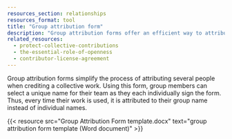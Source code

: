 ```yaml
---
resources_section: relationships
resources_format: tool
title: "Group attribution form"
description: "Group attribution forms offer an efficient way to attribute collective work."
related_resources:
  - protect-collective-contributions
  - the-essential-role-of-openness
  - contributor-license-agreement
---
```


Group attribution forms simplify the process of attributing several people when crediting a collective work. Using this form, group members can select a unique name for their team as they each individually sign the form. Thus, every time their work is used, it is attributed to their group name instead of individual names.


{{< resource src="Group Attribution Form template.docx" text="group attribution form template (Word document)" >}}